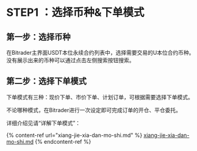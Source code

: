 # STEP1 ：选择币种&下单模式

## 第一步：选择币种

在Bitrader主界面USDT本位永续合约列表中，选择需要交易的U本位合约币种。没有展示出来的币种可以通过点击左侧搜索按钮搜索。

## 第二步：选择下单模式

下单模式有三种：现价下单、市价下单、计划订单，可根据需要选择下单模式。

不论哪种模式，在Bitrader进行一次设定即可完成订单的开仓、平仓委托。

详细介绍见请“详解下单模式”：

{% content-ref url="xiang-jie-xia-dan-mo-shi.md" %}
[xiang-jie-xia-dan-mo-shi.md](xiang-jie-xia-dan-mo-shi.md)
{% endcontent-ref %}

